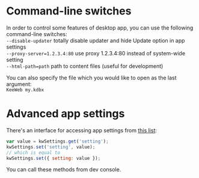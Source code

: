 # Command-line switches

In order to control some features of desktop app, you can use the following command-line switches:  
`--disable-updater` totally disable updater and hide Update option in app settings  
`--proxy-server=1.2.3.4:80` use proxy 1.2.3.4:80 instead of system-wide setting  
`--html-path=path` path to content files (useful for development)  

You can also specify the file which you would like to open as the last argument:  
`KeeWeb my.kdbx`

# Advanced app settings

There's an interface for accessing app settings from [this list](https://github.com/antelle/keeweb/blob/master/app/scripts/models/app-settings-model.js#L8):
```javascript
var value = kwSettings.get('setting');
kwSettings.set('setting', value);
// which is equal to 
kwSettings.set({ setting: value });
```
You can call these methods from dev console.